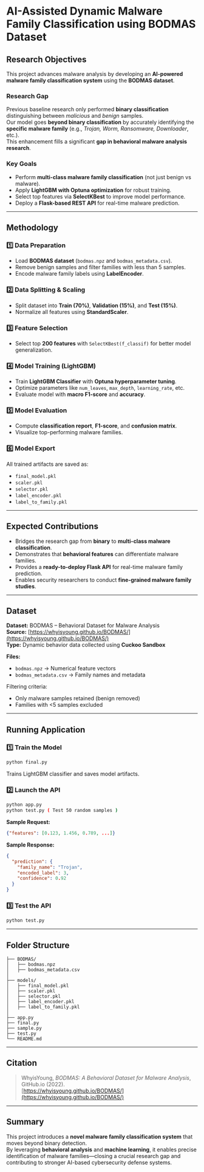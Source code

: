 # AI-Assisted Dynamic Malware Family Classification using BODMAS Dataset

## **Research Objectives**

This project advances malware analysis by developing an **AI-powered malware family classification system** using the **BODMAS dataset**.

### Research Gap
Previous baseline research only performed **binary classification**  distinguishing between *malicious* and *benign* samples.  
Our model goes **beyond binary classification** by accurately identifying the **specific malware family** (e.g., *Trojan, Worm, Ransomware, Downloader*, etc.).  
This enhancement fills a significant **gap in behavioral malware analysis research**.

### Key Goals
- Perform **multi-class malware family classification** (not just benign vs malware).  
- Apply **LightGBM with Optuna optimization** for robust training.  
- Select top features via **SelectKBest** to improve model performance.  
- Deploy a **Flask-based REST API** for real-time malware prediction.

---

## **Methodology**

### 1️⃣ Data Preparation
- Load **BODMAS dataset** (`bodmas.npz` and `bodmas_metadata.csv`).
- Remove benign samples and filter families with less than 5 samples.
- Encode malware family labels using **LabelEncoder**.

### 2️⃣ Data Splitting & Scaling
- Split dataset into **Train (70%)**, **Validation (15%)**, and **Test (15%)**.
- Normalize all features using **StandardScaler**.

### 3️⃣ Feature Selection
- Select top **200 features** with `SelectKBest(f_classif)` for better model generalization.

### 4️⃣ Model Training (LightGBM)
- Train **LightGBM Classifier** with **Optuna hyperparameter tuning**.
- Optimize parameters like `num_leaves`, `max_depth`, `learning_rate`, etc.
- Evaluate model with **macro F1-score** and **accuracy**.

### 5️⃣ Model Evaluation
- Compute **classification report**, **F1-score**, and **confusion matrix**.
- Visualize top-performing malware families.

### 6️⃣ Model Export
All trained artifacts are saved as:
- `final_model.pkl`
- `scaler.pkl`
- `selector.pkl`
- `label_encoder.pkl`
- `label_to_family.pkl`

---

## **Expected Contributions**

- Bridges the research gap from **binary** to **multi-class malware classification**.  
- Demonstrates that **behavioral features** can differentiate malware families.  
- Provides a **ready-to-deploy Flask API** for real-time malware family prediction.  
- Enables security researchers to conduct **fine-grained malware family studies**.

---

## **Dataset**

**Dataset:** BODMAS – Behavioral Dataset for Malware Analysis  
**Source:** [https://whyisyoung.github.io/BODMAS/](https://whyisyoung.github.io/BODMAS/)  
**Type:** Dynamic behavior data collected using **Cuckoo Sandbox**

**Files:**
- `bodmas.npz` → Numerical feature vectors
- `bodmas_metadata.csv` → Family names and metadata

Filtering criteria:
- Only malware samples retained (benign removed)
- Families with <5 samples excluded

---

## **Running Application**

### **1️⃣ Train the Model**
```bash
python final.py
```
Trains LightGBM classifier and saves model artifacts.

### **2️⃣ Launch the API**
```bash
python app.py
python test.py ( Test 50 random samples )
```

**Sample Request:**
```json
{"features": [0.123, 1.456, 0.789, ...]}
```

**Sample Response:**
```json
{
  "prediction": {
    "family_name": "Trojan",
    "encoded_label": 3,
    "confidence": 0.92
  }
}
```

### **3️⃣ Test the API**
```bash
python test.py
```

---

## **Folder Structure**
```
├── BODMAS/
│   ├── bodmas.npz
│   ├── bodmas_metadata.csv
│
├── models/
│   ├── final_model.pkl
│   ├── scaler.pkl
│   ├── selector.pkl
│   ├── label_encoder.pkl
│   ├── label_to_family.pkl
│
├── app.py
├── final.py
├── sample.py
├── test.py
└── README.md
```

---

## **Citation**
> WhyisYoung, *BODMAS: A Behavioral Dataset for Malware Analysis*, GitHub.io (2022).  
> [https://whyisyoung.github.io/BODMAS/](https://whyisyoung.github.io/BODMAS/)

---

## **Summary**
This project introduces a **novel malware family classification system** that moves beyond binary detection.  
By leveraging **behavioral analysis** and **machine learning**, it enables precise identification of malware families—closing a crucial research gap and contributing to stronger AI-based cybersecurity defense systems.

